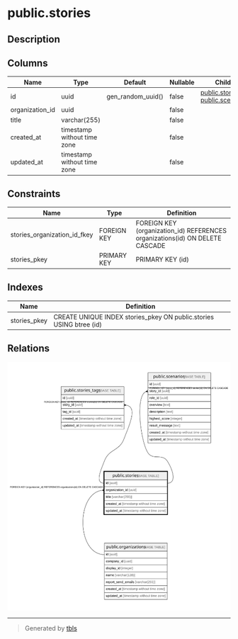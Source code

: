 # public.stories

## Description

## Columns

| Name | Type | Default | Nullable | Children | Parents | Comment |
| ---- | ---- | ------- | -------- | -------- | ------- | ------- |
| id | uuid | gen_random_uuid() | false | [public.stories_tags](public.stories_tags.md) [public.scenarios](public.scenarios.md) |  |  |
| organization_id | uuid |  | false |  | [public.organizations](public.organizations.md) |  |
| title | varchar(255) |  | false |  |  |  |
| created_at | timestamp without time zone |  | false |  |  |  |
| updated_at | timestamp without time zone |  | false |  |  |  |

## Constraints

| Name | Type | Definition |
| ---- | ---- | ---------- |
| stories_organization_id_fkey | FOREIGN KEY | FOREIGN KEY (organization_id) REFERENCES organizations(id) ON DELETE CASCADE |
| stories_pkey | PRIMARY KEY | PRIMARY KEY (id) |

## Indexes

| Name | Definition |
| ---- | ---------- |
| stories_pkey | CREATE UNIQUE INDEX stories_pkey ON public.stories USING btree (id) |

## Relations

![er](public.stories.svg)

---

> Generated by [tbls](https://github.com/k1LoW/tbls)
